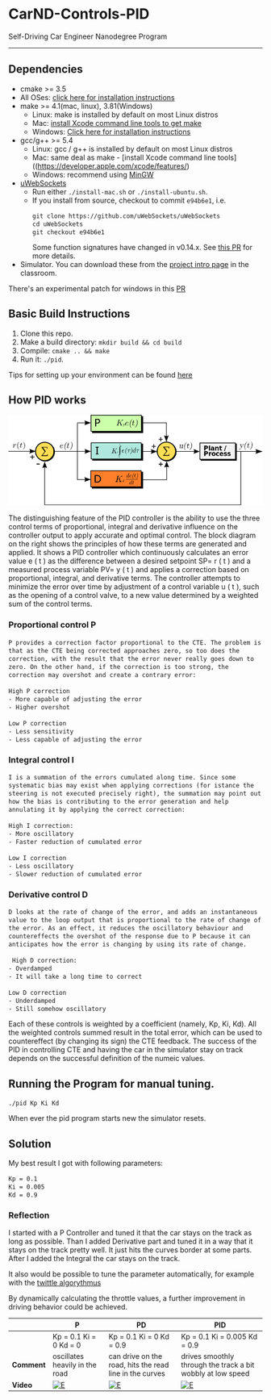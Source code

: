 # CarND-Controls-PID
Self-Driving Car Engineer Nanodegree Program

---

## Dependencies

* cmake >= 3.5
 * All OSes: [click here for installation instructions](https://cmake.org/install/)
* make >= 4.1(mac, linux), 3.81(Windows)
  * Linux: make is installed by default on most Linux distros
  * Mac: [install Xcode command line tools to get make](https://developer.apple.com/xcode/features/)
  * Windows: [Click here for installation instructions](http://gnuwin32.sourceforge.net/packages/make.htm)
* gcc/g++ >= 5.4
  * Linux: gcc / g++ is installed by default on most Linux distros
  * Mac: same deal as make - [install Xcode command line tools]((https://developer.apple.com/xcode/features/)
  * Windows: recommend using [MinGW](http://www.mingw.org/)
* [uWebSockets](https://github.com/uWebSockets/uWebSockets)
  * Run either `./install-mac.sh` or `./install-ubuntu.sh`.
  * If you install from source, checkout to commit `e94b6e1`, i.e.
    ```
    git clone https://github.com/uWebSockets/uWebSockets 
    cd uWebSockets
    git checkout e94b6e1
    ```
    Some function signatures have changed in v0.14.x. See [this PR](https://github.com/udacity/CarND-MPC-Project/pull/3) for more details.
* Simulator. You can download these from the [project intro page](https://github.com/udacity/self-driving-car-sim/releases) in the classroom.

There's an experimental patch for windows in this [PR](https://github.com/udacity/CarND-PID-Control-Project/pull/3)

## Basic Build Instructions

1. Clone this repo.
2. Make a build directory: `mkdir build && cd build`
3. Compile: `cmake .. && make`
4. Run it: `./pid`. 

Tips for setting up your environment can be found [here](https://classroom.udacity.com/nanodegrees/nd013/parts/40f38239-66b6-46ec-ae68-03afd8a601c8/modules/0949fca6-b379-42af-a919-ee50aa304e6a/lessons/f758c44c-5e40-4e01-93b5-1a82aa4e044f/concepts/23d376c7-0195-4276-bdf0-e02f1f3c665d)

## How PID works

![alt text](./images/PIDfront.PNG "Logo Title Text 1")

The distinguishing feature of the PID controller is the ability to use the three control terms of proportional, integral and derivative influence on the controller output to apply accurate and optimal control. The block diagram on the right shows the principles of how these terms are generated and applied. It shows a PID controller which continuously calculates an error value e ( t )  as the difference between a desired setpoint SP= r ( t )  and a measured process variable PV= y ( t )  and applies a correction based on proportional, integral, and derivative terms. The controller attempts to minimize the error over time by adjustment of a control variable u ( t ),  such as the opening of a control valve, to a new value determined by a weighted sum of the control terms.

###  Proportional control P
```
P provides a correction factor proportional to the CTE. The problem is that as the CTE being corrected approaches zero, so too does the correction, with the result that the error never really goes down to zero. On the other hand, if the correction is too strong, the correction may overshot and create a contrary error:

High P correction
- More capable of adjusting the error
- Higher overshot
	
Low P correction
- Less sensitivity
- Less capable of adjusting the error
```
### Integral control I
```
I is a summation of the errors cumulated along time. Since some systematic bias may exist when applying corrections (for istance the steering is not executed precisely right), the summation may point out how the bias is contributing to the error generation and help annulating it by applying the correct correction: 

High I correction:
- More oscillatory
- Faster reduction of cumulated error
	
Low I correction
- Less oscillatory
- Slower reduction of cumulated error
```
### Derivative control D
```
D looks at the rate of change of the error, and adds an instantaneous value to the loop output that is proportional to the rate of change of the error. As an effect, it reduces the oscillatory behaviour and countereffects the overshot of the response due to P because it can anticipates how the error is changing by using its rate of change.

 High D correction:
- Overdamped
- It will take a long time to correct
	
Low D correction
- Underdamped
- Still somehow oscillatory
```
Each of these controls is weighted by a coefficient (namely, Kp, Ki, Kd). All the weighted controls summed result in the total error, which can be used to countereffect (by changing its sign) the CTE feedback. The success of the PID in controlling CTE and having the car in the simulator stay on track depends on the successful definition of the numeic values.

## Running the Program for manual tuning.

```
./pid Kp Ki Kd 
```
When ever the pid program starts new the simulator resets.

## Solution

My best result I got with following parameters:

```
Kp = 0.1
Ki = 0.005
Kd = 0.9
```
### Reflection

I started with a P Controller and tuned it that the car stays on the track as long as possible.
Than I added Derivative part and tuned it in a way that it stays on the track pretty well. It just hits the curves border at some parts.
After I added the  Integral the car stays on the track.

It also would be possible to tune the parameter automatically, for example with the [twittle algorythmus](https://martin-thoma.com/twiddle/)

By dynamically calculating the throttle values, a further improvement in driving behavior could be achieved.

|  | P                     | PD                | PID  |
|-----|---------------------------|---------------|------------|
||Kp = 0.1 Ki = 0 Kd = 0| Kp = 0.1 Ki = 0  Kd = 0.9 | Kp = 0.1 Ki = 0.005 Kd = 0.9 | 
|**Comment**| oscillates heavily in the road| can drive on the road, hits the read line in the curves|  drives  smoothly through the track a bit wobbly at low speed|
| **Video**| [![E](https://img.youtube.com/vi/51WgsbzxZmc/0.jpg)](https://youtu.be/51WgsbzxZmc "P")| [![E](https://img.youtube.com/vi/ohKL-oc1nIs/0.jpg)](https://youtu.be/ohKL-oc1nIs "PD") | [![E](https://img.youtube.com/vi/mp5im0Wfn1g/0.jpg)](https://youtu.be/mp5im0Wfn1g "PID")|

### 




